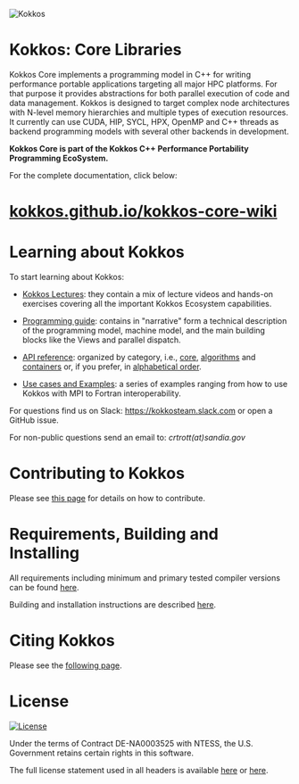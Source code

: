 ![Kokkos](https://avatars2.githubusercontent.com/u/10199860?s=200&v=4)

# Kokkos: Core Libraries

Kokkos Core implements a programming model in C++ for writing performance portable
applications targeting all major HPC platforms. For that purpose it provides
abstractions for both parallel execution of code and data management.
Kokkos is designed to target complex node architectures with N-level memory
hierarchies and multiple types of execution resources. It currently can use
CUDA, HIP, SYCL, HPX, OpenMP and C++ threads as backend programming models with several other
backends in development.

**Kokkos Core is part of the Kokkos C++ Performance Portability Programming EcoSystem.**

For the complete documentation, click below:

# [kokkos.github.io/kokkos-core-wiki](https://kokkos.github.io/kokkos-core-wiki)

# Learning about Kokkos

To start learning about Kokkos:

- [Kokkos Lectures](https://kokkos.github.io/kokkos-core-wiki/videolectures.html): they contain a mix of lecture videos and hands-on exercises covering all the important Kokkos Ecosystem capabilities.

- [Programming guide](https://kokkos.github.io/kokkos-core-wiki/programmingguide.html): contains in "narrative" form a technical description of the programming model, machine model, and the main building blocks like the Views and parallel dispatch.

- [API reference](https://kokkos.github.io/kokkos-core-wiki/): organized by category, i.e., [core](https://kokkos.github.io/kokkos-core-wiki/API/core-index.html), [algorithms](https://kokkos.github.io/kokkos-core-wiki/API/algorithms-index.html) and [containers](https://kokkos.github.io/kokkos-core-wiki/API/containers-index.html) or, if you prefer, in [alphabetical order](https://kokkos.github.io/kokkos-core-wiki/API/alphabetical.html).

- [Use cases and Examples](https://kokkos.github.io/kokkos-core-wiki/usecases.html): a series of examples ranging from how to use Kokkos with MPI to Fortran interoperability.

For questions find us on Slack: https://kokkosteam.slack.com or open a GitHub issue.

For non-public questions send an email to: *crtrott(at)sandia.gov*

# Contributing to Kokkos

Please see [this page](https://kokkos.github.io/kokkos-core-wiki/contributing.html) for details on how to contribute.

# Requirements, Building and Installing

All requirements including minimum and primary tested compiler versions can be found [here](https://kokkos.github.io/kokkos-core-wiki/requirements.html).

Building and installation instructions are described [here](https://kokkos.github.io/kokkos-core-wiki/building.html).

# Citing Kokkos

Please see the [following page](https://kokkos.github.io/kokkos-core-wiki/citation.html).

# License

[![License](https://img.shields.io/badge/License-BSD%203--Clause-blue.svg)](https://opensource.org/licenses/BSD-3-Clause)

Under the terms of Contract DE-NA0003525 with NTESS,
the U.S. Government retains certain rights in this software.

The full license statement used in all headers is available [here](https://kokkos.github.io/kokkos-core-wiki/license.html) or
[here](https://github.com/kokkos/kokkos/blob/master/LICENSE).
